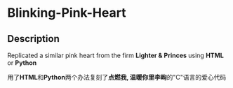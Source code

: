 # Blinking-Pink-Heart

## Description
<p> 
  Replicated a similar pink heart from the firm <b>Lighter & Princes</b> using <b>HTML</b> or <b>Python</b>
</p>

<p> 
  用了<b>HTML</b>和<b>Python</b>两个办法复刻了<b>点燃我, 温暖你里李峋</b>的"C"语言的爱心代码
</p>
